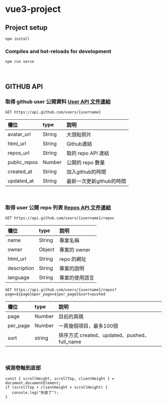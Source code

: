 # vue3-project

## Project setup
```
npm install
```

### Compiles and hot-reloads for development
```
npm run serve
```

<br/>

## GITHUB API 

### 取得 github user 公開資料 [User API 文件連結](https://docs.github.com/cn/rest/reference/users#update-the-authenticated-user)


```
GET https://api.github.com/users/{username}
```

| 欄位  | type | 說明 |
| :--  | :-- | :-- |
| avatar_url  | String | 大頭貼照片 |
| html_url  | String | Github連結 |
| repos_url  | String | 取的 repo API 連結 |
| public_repos  | Number | 公開的 repo 數量 |
| created_at  | String | 加入github的時間 |
| updated_at  | String | 最新一次更新github的時間 |

<br/>

### 取得 user 公開 repo 列表 [Repos API 文件連結](https://docs.github.com/cn/rest/reference/repos)
```
GET https://api.github.com/users/{username}/repos
```
| 欄位  | type | 說明 |
| :--  | :-- | :-- |
| name  | String | 專案名稱 |
| owner  | Object | 專案的 owner |
| html_url  | String | repo 的網址 |
| description  | String | 專案的說明 |
| language  | String | 專案的使用語言 |

```
GET https://api.github.com/users/{username}/repos?page=${page}&per_page=${per_page}&sort=pushed
```
| 欄位  | type | 說明 |
| :--  | :-- | :-- |
| page  | Number | 目前的頁碼 |
| per_page  | Number | 一頁幾個項目，最多100個 |
| sort  | string | 排序方式 created、updated、pushed、full_name  |

<br/>

### 偵測卷軸到底部
```
const { scrollHeight, scrollTop, clientHeight } = document.documentElement;
if (scrollTop + clientHeight > scrollHeight) {
   console.log("到底了");
}
```